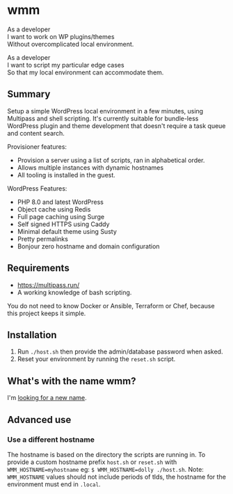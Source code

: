 # wmm
As a developer<br>
I want to work on WP plugins/themes<br>
Without overcomplicated local environment.

As a developer<br>
I want to script my particular edge cases<br>
So that my local environment can accommodate them.

## Summary

Setup a simple WordPress local environment in a few minutes, using Multipass and shell scripting. It's currently suitable for bundle-less WordPress plugin and theme development that doesn't require a task queue and content search.

Provisioner features:
* Provision a server using a list of scripts, ran in alphabetical order.
* Allows multiple instances with dynamic hostnames
* All tooling is installed in the guest.

WordPress Features:
* PHP 8.0 and latest WordPress
* Object cache using Redis
* Full page caching using Surge
* Self signed HTTPS using Caddy
* Minimal default theme using Susty
* Pretty permalinks
* Bonjour zero hostname and domain configuration



## Requirements

- https://multipass.run/
- A working knowledge of bash scripting.

You do not need to know Docker or Ansible, Terraform or Chef, because this project keeps it simple.

## Installation

1. Run `./host.sh` then provide the admin/database password when asked.
2. Reset your environment by running the `reset.sh` script.


## What's with the name wmm?

I'm [looking for a new name](https://github.com/svandragt/wmm/issues/11).


## Advanced use

### Use a different hostname

The hostname is based on the directory the scripts are running in. To provide a custom hostname prefix `host.sh` or `reset.sh` with `WMM_HOSTNAME=myhostname` eg: `$ WMM_HOSTNAME=dolly ./host.sh`. Note: `WMM_HOSTNAME` values should not include periods of tlds, the hostname for the environment must end in `.local`.


